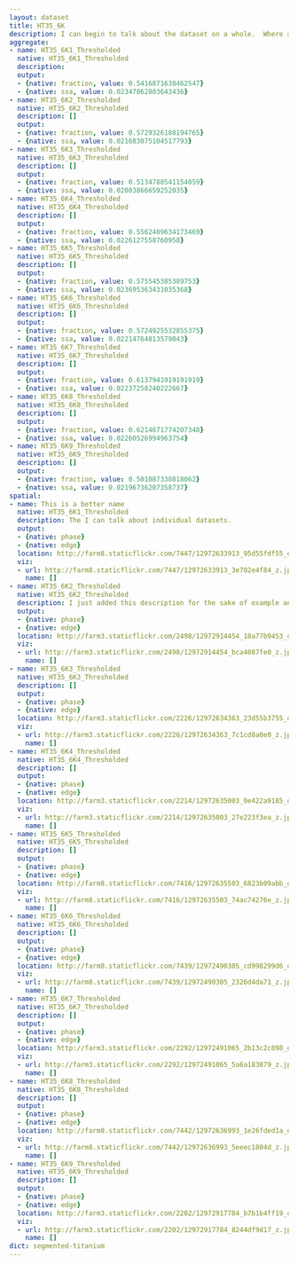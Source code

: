 ```yaml
---
layout: dataset
title: HT35_6K
description: I can begin to talk about the dataset on a whole.  Where and who it came from for example. The raw datasets were in a <a href="http://www.equipment.materials.gatech.edu/tool?id=320929">Scanning Electron Microscope</a>.
aggregate:
- name: HT35_6K1_Thresholded
  native: HT35_6K1_Thresholded
  description: 
  output:
  - {native: fraction, value: 0.5416871638462547}
  - {native: ssa, value: 0.02347862803643436}
- name: HT35_6K2_Thresholded
  native: HT35_6K2_Thresholded
  description: []
  output:
  - {native: fraction, value: 0.5729326188194765}
  - {native: ssa, value: 0.021683075104517793}
- name: HT35_6K3_Thresholded
  native: HT35_6K3_Thresholded
  description: []
  output:
  - {native: fraction, value: 0.5134780541154059}
  - {native: ssa, value: 0.02003866659252035}
- name: HT35_6K4_Thresholded
  native: HT35_6K4_Thresholded
  description: []
  output:
  - {native: fraction, value: 0.5562409634173469}
  - {native: ssa, value: 0.0226127558760958}
- name: HT35_6K5_Thresholded
  native: HT35_6K5_Thresholded
  description: []
  output:
  - {native: fraction, value: 0.575545385389753}
  - {native: ssa, value: 0.023695363431035368}
- name: HT35_6K6_Thresholded
  native: HT35_6K6_Thresholded
  description: []
  output:
  - {native: fraction, value: 0.5724925532855375}
  - {native: ssa, value: 0.02214764813579043}
- name: HT35_6K7_Thresholded
  native: HT35_6K7_Thresholded
  description: []
  output:
  - {native: fraction, value: 0.6137941919191919}
  - {native: ssa, value: 0.02237258240222667}
- name: HT35_6K8_Thresholded
  native: HT35_6K8_Thresholded
  description: []
  output:
  - {native: fraction, value: 0.6214671774207348}
  - {native: ssa, value: 0.02260526994963754}
- name: HT35_6K9_Thresholded
  native: HT35_6K9_Thresholded
  description: []
  output:
  - {native: fraction, value: 0.501087330818062}
  - {native: ssa, value: 0.02196736207358737}
spatial:
- name: This is a better name
  native: HT35_6K1_Thresholded
  description: The I can talk about individual datasets.
  output:
  - {native: phase}
  - {native: edge}
  location: http://farm8.staticflickr.com/7447/12972633913_95d55fdf55_o.png
  viz:
  - url: http://farm8.staticflickr.com/7447/12972633913_3e702e4f84_z.jpg
    name: []
- name: HT35_6K2_Thresholded
  native: HT35_6K2_Thresholded
  description: I just added this description for the sake of example and I'm typingduring talking
  output:
  - {native: phase}
  - {native: edge}
  location: http://farm3.staticflickr.com/2498/12972914454_18a77b9453_o.png
  viz:
  - url: http://farm3.staticflickr.com/2498/12972914454_bca4087fe0_z.jpg
    name: []
- name: HT35_6K3_Thresholded
  native: HT35_6K3_Thresholded
  description: []
  output:
  - {native: phase}
  - {native: edge}
  location: http://farm3.staticflickr.com/2226/12972634363_23d55b3755_o.png
  viz:
  - url: http://farm3.staticflickr.com/2226/12972634363_7c1cd8a0e0_z.jpg
    name: []
- name: HT35_6K4_Thresholded
  native: HT35_6K4_Thresholded
  description: []
  output:
  - {native: phase}
  - {native: edge}
  location: http://farm3.staticflickr.com/2214/12972635003_0e422a9185_o.png
  viz:
  - url: http://farm3.staticflickr.com/2214/12972635003_27e223f3ea_z.jpg
    name: []
- name: HT35_6K5_Thresholded
  native: HT35_6K5_Thresholded
  description: []
  output:
  - {native: phase}
  - {native: edge}
  location: http://farm8.staticflickr.com/7416/12972635503_6823b09abb_o.png
  viz:
  - url: http://farm8.staticflickr.com/7416/12972635503_74ac74276e_z.jpg
    name: []
- name: HT35_6K6_Thresholded
  native: HT35_6K6_Thresholded
  description: []
  output:
  - {native: phase}
  - {native: edge}
  location: http://farm8.staticflickr.com/7439/12972490305_cd998299d6_o.png
  viz:
  - url: http://farm8.staticflickr.com/7439/12972490305_2326d4da71_z.jpg
    name: []
- name: HT35_6K7_Thresholded
  native: HT35_6K7_Thresholded
  description: []
  output:
  - {native: phase}
  - {native: edge}
  location: http://farm3.staticflickr.com/2292/12972491065_2b13c2c898_o.png
  viz:
  - url: http://farm3.staticflickr.com/2292/12972491065_5a6a183879_z.jpg
    name: []
- name: HT35_6K8_Thresholded
  native: HT35_6K8_Thresholded
  description: []
  output:
  - {native: phase}
  - {native: edge}
  location: http://farm8.staticflickr.com/7442/12972636993_1e26fded1a_o.png
  viz:
  - url: http://farm8.staticflickr.com/7442/12972636993_5eeec1804d_z.jpg
    name: []
- name: HT35_6K9_Thresholded
  native: HT35_6K9_Thresholded
  description: []
  output:
  - {native: phase}
  - {native: edge}
  location: http://farm3.staticflickr.com/2202/12972917784_b7b1b4ff19_o.png
  viz:
  - url: http://farm3.staticflickr.com/2202/12972917784_8244df9d17_z.jpg
    name: []
dict: segmented-titanium
---
```


